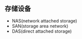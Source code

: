 ## 存储设备

+ NAS(network attached storage)
+ SAN(storage area network)
+ DAS(direct attached storage)

